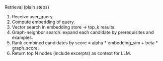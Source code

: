 Retrieval (plain steps)
1. Receive user_query.
2. Compute embedding of query.
3. Vector search in embedding store -> top_k results.
4. Graph-neighbor search: expand each candidate by prerequisites and examples.
5. Rank combined candidates by score = alpha * embedding_sim + beta * graph_score.
6. Return top N nodes (include excerpts) as context for LLM.
